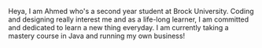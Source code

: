 Heya, I am Ahmed who's a second year student at Brock University.
Coding and designing really interest me and as a life-long learner, I am committed and dedicated to learn a new thing everyday.
I am currently taking a mastery course in Java and running my own business!
